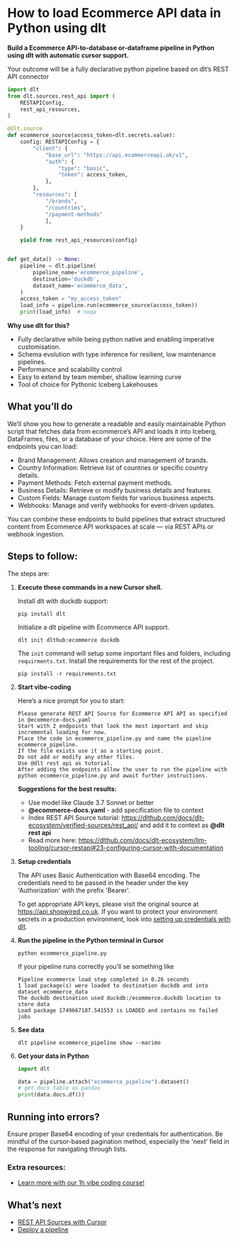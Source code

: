 # How to load Ecommerce API data in Python using dlt

**Build a Ecommerce API-to-database or-dataframe pipeline in Python using dlt with automatic cursor support.**

Your outcome will be a fully declarative python pipeline based on dlt’s REST API connector

```python
import dlt
from dlt.sources.rest_api import (
    RESTAPIConfig,
    rest_api_resources,
)

@dlt.source
def ecommerce_source(access_token=dlt.secrets.value):
    config: RESTAPIConfig = {
        "client": {
            "base_url": "https://api.ecommerceapi.uk/v1",
            "auth": {
                "type": "basic",
                "token": access_token,
            },
        },
        "resources": [
            "/brands",
            "/countries",
            "/payment-methods"
            ],
    }

    yield from rest_api_resources(config)


def get_data() -> None:
    pipeline = dlt.pipeline(
        pipeline_name='ecommerce_pipeline',
        destination='duckdb',
        dataset_name='ecommerce_data', 
    )
    access_token = "my_access_token"
    load_info = pipeline.run(ecommerce_source(access_token))
    print(load_info)  # noqa
```

**Why use dlt for this?**

- Fully declarative while being python native and enabling imperative customisation.
- Schema evolution with type inference for resilient, low maintenance pipelines.
- Performance and scalability control
- Easy to extend by team member, shallow learning curve
- Tool of choice for Pythonic Iceberg  Lakehouses

## What you’ll do

We’ll show you how to generate a readable and easily maintainable Python script that fetches data from ecommerce’s API and loads it into Iceberg, DataFrames, files, or a database of your choice. Here are some of the endpoints you can load:

- Brand Management: Allows creation and management of brands.
- Country Information: Retrieve list of countries or specific country details.
- Payment Methods: Fetch external payment methods.
- Business Details: Retrieve or modify business details and features.
- Custom Fields: Manage custom fields for various business aspects.
- Webhooks: Manage and verify webhooks for event-driven updates.

You can combine these endpoints to build pipelines that extract structured content from Ecommerce API workspaces at scale — via REST APIs or webhook ingestion.

## Steps to follow:

The steps are:

1. **Execute these commands in a new Cursor shell.**
    
    Install dlt with duckdb support:
    ```shell
    pip install dlt
    ```

    Initialize a dlt pipeline with Ecommerce API support.
    ```shell
    dlt init dlthub:ecommerce duckdb
    ```

    The `init` command will setup some important files and folders, including `requirments.txt`. Install the requirements for the rest of the project.
    ```shell
    pip install -r requirements.txt
    ```
    
2. **Start vibe-coding**
    
    Here’s a nice prompt for you to start: 
    
    ```
    Please generate REST API Source for Ecommerce API API as specified in @ecommerce-docs.yaml 
    Start with 2 endpoints that look the most important and skip incremental loading for now. 
    Place the code in ecommerce_pipeline.py and name the pipeline ecommerce_pipeline. 
    If the file exists use it as a starting point. 
    Do not add or modify any other files. 
    Use @dlt rest api as tutorial. 
    After adding the endpoints allow the user to run the pipeline with python ecommerce_pipeline.py and await further instructions.
    
    ```
    
    **Suggestions for the best results:**
    - Use model like Claude 3.7 Sonnet or better
    - **@ecommerce-docs.yaml** - add specification file to context
    - Index REST API Source tutorial: https://dlthub.com/docs/dlt-ecosystem/verified-sources/rest_api/ and add it to context as **@dlt rest api**
    - Read more here: https://dlthub.com/docs/dlt-ecosystem/llm-tooling/cursor-restapi#23-configuring-cursor-with-documentation
    
3. **Setup credentials** 
    
    The API uses Basic Authentication with Base64 encoding. The credentials need to be passed in the header under the key 'Authorization' with the prefix 'Bearer'.
    
    To get appropriate API keys, please visit the original source at https://api.shopwired.co.uk.
    If you want to protect your environment secrets in a production environment, look into [setting up credentials with dlt](https://dlthub.com/docs/walkthroughs/add_credentials).
    
4. **Run the pipeline in the Python terminal in Cursor**
    
    ```shell
    python ecommerce_pipeline.py
    ```
    
    If your pipeline runs correctly you’ll se something like
    
    ```shell
    Pipeline ecommerce load step completed in 0.26 seconds
    1 load package(s) were loaded to destination duckdb and into dataset ecommerce_data
    The duckdb destination used duckdb:/ecommerce.duckdb location to store data
    Load package 1749667187.541553 is LOADED and contains no failed jobs
    ```
    
5. **See data**
    
    ```shell
    dlt pipeline ecommerce_pipeline show --marimo
    ```
    
6. **Get your data in Python**
    
    ```python
    import dlt
    
    data = pipeline.attach("ecommerce_pipeline").dataset()
    # get docs table as pandas
    print(data.docs.df())
    ```

## Running into errors?

Ensure proper Base64 encoding of your credentials for authentication. Be mindful of the cursor-based pagination method, especially the 'next' field in the response for navigating through lists.

### Extra resources:

- [Learn more with our 1h vibe coding course!](https://www.youtube.com/watch?v=GGid70rnJuM)

## What’s next

- [REST API Sources with Cursor](https://dlthub.com/docs/dlt-ecosystem/llm-tooling/cursor-restapi)
- [Deploy a pipeline](https://dlthub.com/docs/walkthroughs/deploy-a-pipeline)